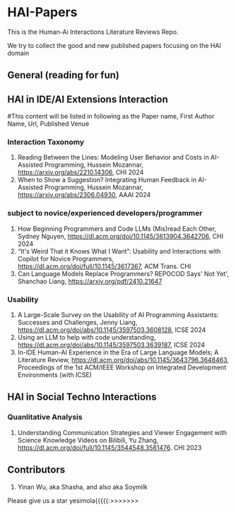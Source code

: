 # HAI-Papers
This is the Human-Ai Interactions Literature Reviews Repo. 

We try to collect the good and new published papers focusing on the HAI domain

## General (reading for fun)



## HAI in IDE/AI Extensions Interaction 

#This content will be listed in following as the Paper name, First Author Name, Url, Published Venue

### Interaction Taxonomy
1. Reading Between the Lines: Modeling User Behavior and Costs in AI-Assisted Programming, Hussein Mozannar, https://arxiv.org/abs/2210.14306, CHI 2024
2. When to Show a Suggestion? Integrating Human Feedback in AI-Assisted Programming, Hussein Mozannar, https://arxiv.org/abs/2306.04930, AAAI 2024

### subject to novice/experienced developers/programmer
1. How Beginning Programmers and Code LLMs (Mis)read Each Other, Sydney Nguyen, https://dl.acm.org/doi/10.1145/3613904.3642706, CHI 2024
2. “It's Weird That it Knows What I Want”: Usability and Interactions with Copilot for Novice Programmers, https://dl.acm.org/doi/full/10.1145/3617367, ACM Trans. CHI
3. Can Language Models Replace Programmers? REPOCOD Says' Not Yet', Shanchao Liang, https://arxiv.org/pdf/2410.21647

### Usability
1. A Large-Scale Survey on the Usability of AI Programming Assistants: Successes and Challenges, Jenny Liang, https://dl.acm.org/doi/abs/10.1145/3597503.3608128, ICSE 2024
2. Using an LLM to help with code understanding, https://dl.acm.org/doi/abs/10.1145/3597503.3639187, ICSE 2024
3. In-IDE Human-AI Experience in the Era of Large Language Models; A Literature Review, https://dl.acm.org/doi/abs/10.1145/3643796.3648463, Proceedings of the 1st ACM/IEEE Workshop on Integrated Development Environments (with ICSE)



## HAI in Social Techno Interactions

### Quanlitative Analysis
1. Understanding Communication Strategies and Viewer Engagement with Science Knowledge Videos on Bilibili, Yu Zhang, https://dl.acm.org/doi/full/10.1145/3544548.3581476. CHI 2023




## Contributors
1. Yinan Wu, aka Shasha, and also aka Soymilk

Please give us a star yesimola{{{{{:>>>>>>>
